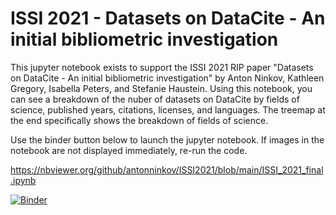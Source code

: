# ISSI 2021 - Datasets on DataCite - An initial bibliometric investigation

This jupyter notebook exists to support the ISSI 2021 RIP paper "Datasets on DataCite - An initial bibliometric investigation" by Anton Ninkov, Kathleen Gregory, Isabella Peters, and Stefanie Haustein. Using this notebook, you can see a breakdown of the nuber of datasets on DataCite by fields of science, published years, citations, licenses, and languages. The treemap at the end specifically shows the breakdown of fields of science.

Use the binder button below to launch the jupyter notebook. If images in the notebook are not displayed immediately, re-run the code.

https://nbviewer.org/github/antonninkov/ISSI2021/blob/main/ISSI_2021_final.ipynb

[![Binder](https://mybinder.org/badge_logo.svg)](https://mybinder.org/v2/gh/antonninkov/ISSI2021/HEAD)

